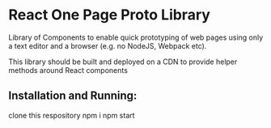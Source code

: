 # React One Page Proto Library
Library of Components to enable quick prototyping of web pages using only a text editor and a browser (e.g. no NodeJS, Webpack etc).

This library should be built and deployed on a CDN to provide helper methods around React components

## Installation and Running:

clone this respository
npm i
npm start
